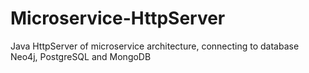 # Microservice-HttpServer
Java HttpServer of microservice architecture, connecting to database Neo4j, PostgreSQL and MongoDB
